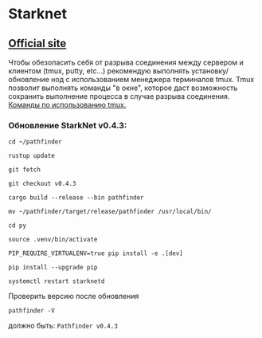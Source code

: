 # Starknet

## [Official site](https://starknet.io)

Чтобы обезопасить себя от разрыва соединения между сервером и клиентом (tmux, putty, etc...) рекомендую выполнять установку/обновление нод с использованием менеджера терминалов tmux. Tmux позволит выполнять команды "в окне", которое даст возможность сохранить выполнение процесса в случае разрыва соединения. [Команды по использованию tmux.](https://github.com/CrypComNods/manual_testnet_nodes/blob/main/tmux_commands.md)


### Обновление StarkNet v0.4.3:
```
cd ~/pathfinder
```
```
rustup update
```
```
git fetch
```
```
git checkout v0.4.3
```
```
cargo build --release --bin pathfinder
```
```
mv ~/pathfinder/target/release/pathfinder /usr/local/bin/
```
```
cd py
```
```
source .venv/bin/activate
```
```
PIP_REQUIRE_VIRTUALENV=true pip install -e .[dev]
```
```
pip install --upgrade pip
```
```
systemctl restart starknetd
```
Проверить версию после обновления 
```
pathfinder -V
```
должно быть: `Pathfinder v0.4.3`

